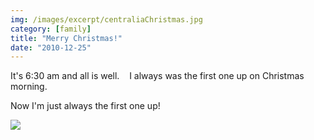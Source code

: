 ```yaml
---
img: /images/excerpt/centraliaChristmas.jpg
category: [family]
title: "Merry Christmas!"
date: "2010-12-25"
---
```


It's 6:30 am and all is well.    I always was the first one up on Christmas morning.

Now I'm just always the first one up!

![](/images/centraliaChristmas.jpg)
